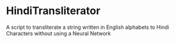 # HindiTransliterator
A script to transliterate a string written in English alphabets to Hindi Characters without using a Neural Network
